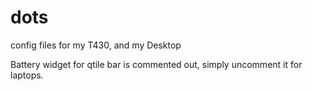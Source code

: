 # dots
config files for my T430, and my Desktop

Battery widget for qtile bar is commented out, simply uncomment it for laptops.
